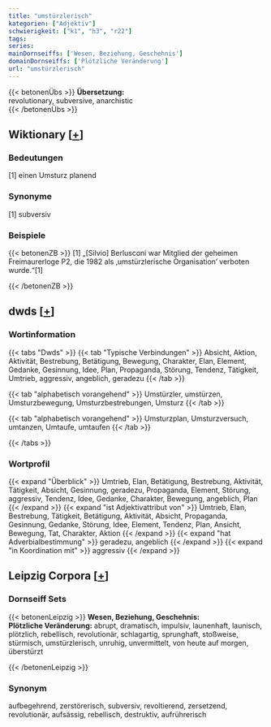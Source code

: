 ```yaml
---
title: "umstürzlerisch"
kategorien: ["Adjektiv"]
schwierigkeit: ["k1", "h3", "r22"]
tags:
series:
mainDornseiffs: ['Wesen, Beziehung, Geschehnis']
domainDornseiffs: ['Plötzliche Veränderung']
url: "umstürzlerisch"
---
```


{{< betonenÜbs >}}
**Übersetzung:**  
revolutionary, subversive, anarchistic  
{{< /betonenÜbs >}}

## Wiktionary [[+](https://de.wiktionary.org/wiki/umstürzlerisch)]

### Bedeutungen
[1] einen Umsturz planend  

### Synonyme
[1] subversiv  

### Beispiele
{{< betonenZB >}}
[1] „[Silvio] Berlusconi war Mitglied der geheimen Freimaurerloge P2, die 1982 als ‚umstürzlerische Organisation‘ verboten wurde.“[1]  

{{< /betonenZB >}}


## dwds [[+](https://www.dwds.de/wb/umstürzlerisch)]

### Wortinformation
{{< tabs "Dwds" >}}
{{< tab "Typische Verbindungen" >}}
Absicht, Aktion, Aktivität, Bestrebung, Betätigung, Bewegung, Charakter, Elan, Element, Gedanke, Gesinnung, Idee, Plan, Propaganda, Störung, Tendenz, Tätigkeit, Umtrieb, aggressiv, angeblich, geradezu
{{< /tab >}}

{{< tab "alphabetisch vorangehend" >}}
Umstürzler, umstürzen, Umsturzbewegung, Umsturzbestrebungen, Umsturz
{{< /tab >}}

{{< tab "alphabetisch vorangehend" >}}
Umsturzplan, Umsturzversuch, umtanzen, Umtaufe, umtaufen
{{< /tab >}}

{{< /tabs >}}

### Wortprofil
{{< expand "Überblick" >}} Umtrieb, Elan, Betätigung, Bestrebung, Aktivität, Tätigkeit, Absicht, Gesinnung, geradezu, Propaganda, Element, Störung, aggressiv, Tendenz, Idee, Gedanke, Charakter, Bewegung, angeblich, Plan {{< /expand >}}
{{< expand "ist Adjektivattribut von" >}} Umtrieb, Elan, Bestrebung, Tätigkeit, Betätigung, Aktivität, Absicht, Propaganda, Gesinnung, Gedanke, Störung, Idee, Element, Tendenz, Plan, Ansicht, Bewegung, Tat, Charakter, Aktion {{< /expand >}}
{{< expand "hat Adverbialbestimmung" >}} geradezu, angeblich {{< /expand >}}
{{< expand "in Koordination mit" >}} aggressiv {{< /expand >}}

## Leipzig Corpora [[+](https://corpora.uni-leipzig.de/en/res?word=umstürzlerisch&corpusId=deu_newscrawl-public_2018)]

### Dornseiff Sets
{{< betonenLeipzig >}}
**Wesen, Beziehung, Geschehnis:**  
**Plötzliche Veränderung:** abrupt, dramatisch, impulsiv, launenhaft, launisch, plötzlich, rebellisch, revolutionär, schlagartig, sprunghaft, stoßweise, stürmisch, umstürzlerisch, unruhig, unvermittelt, von heute auf morgen, überstürzt  

{{< /betonenLeipzig >}}

### Synonym
aufbegehrend, zerstörerisch, subversiv, revoltierend, zersetzend, revolutionär, aufsässig, rebellisch, destruktiv, aufrührerisch

